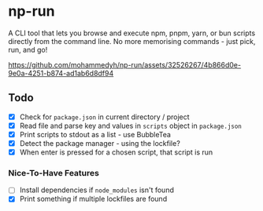 # np-run

A CLI tool that lets you browse and execute npm, pnpm, yarn, or bun scripts directly from the command line. No more memorising commands - just pick, run, and go!

https://github.com/mohammedyh/np-run/assets/32526267/4b866d0e-9e0a-4251-b874-ad1ab6d8df94

## Todo

- [x] Check for `package.json` in current directory / project
- [x] Read file and parse key and values in `scripts` object in `package.json`
- [x] Print scripts to stdout as a list - use BubbleTea
- [x] Detect the package manager - using the lockfile?
- [x] When enter is pressed for a chosen script, that script is run

### Nice-To-Have Features
- [ ] Install dependencies if `node_modules` isn't found
- [x] Print something if multiple lockfiles are found
